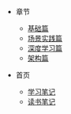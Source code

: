 * 章节
  * [基础篇](第01章-基础篇.md)
  * [场景实践篇](第02章-场景实践篇.md)
  * [深度学习篇](第03章-深度学习篇.md)
  * [架构篇](第04章-架构篇.md)

* 首页
  * [学习笔记](#/?id=学习笔记)
  * [读书笔记](#/?id=读书笔记)